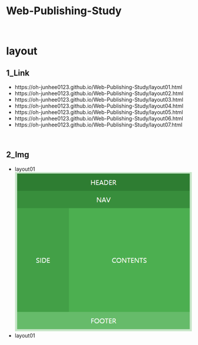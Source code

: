 # Web-Publishing-Study
<br>

# layout

## 1_Link
<ul>
  <li>https://oh-junhee0123.github.io/Web-Publishing-Study/layout01.html</li>
  <li>https://oh-junhee0123.github.io/Web-Publishing-Study/layout02.html</li>
  <li>https://oh-junhee0123.github.io/Web-Publishing-Study/layout03.html</li>
  <li>https://oh-junhee0123.github.io/Web-Publishing-Study/layout04.html</li>
  <li>https://oh-junhee0123.github.io/Web-Publishing-Study/layout05.html</li>
  <li>https://oh-junhee0123.github.io/Web-Publishing-Study/layout06.html</li>
  <li>https://oh-junhee0123.github.io/Web-Publishing-Study/layout07.html</li>
</ul>
<br>

## 2_Img
<ul>
  <li>layout01</li>
  <img src="layout1.PNG">
  <li>layout01</li>
  
